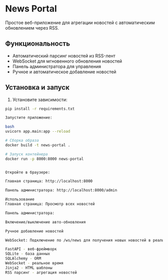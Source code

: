 # News Portal

Простое веб-приложение для агрегации новостей с автоматическим обновлением через RSS.

## Функциональность

-  Автоматический парсинг новостей из RSS-лент
-  WebSocket для мгновенного обновления новостей
-  Панель администратора для управления
-  Ручное и автоматическое добавление новостей

## Установка и запуск

1. Установите зависимости:
```bash
pip install -r requirements.txt

Запустите приложение:

bash
uvicorn app.main:app --reload

# Сборка образа
docker build -t news-portal .

# Запуск контейнера
docker run -p 8000:8000 news-portal


Откройте в браузере:

Главная страница: http://localhost:8000

Панель администратора: http://localhost:8000/admin

Использование
Главная страница: Просмотр всех новостей

Панель администратора:

Включение/выключение авто-обновления

Ручное добавление новостей

WebSocket: Подключение по /ws/news для получения новых новостей в реальном времени

FastAPI - веб-фреймворк
SQLite - база данных
SQLAlchemy - ORM
WebSocket - реальное время
Jinja2 - HTML шаблоны
RSS парсинг - агрегация новостей

